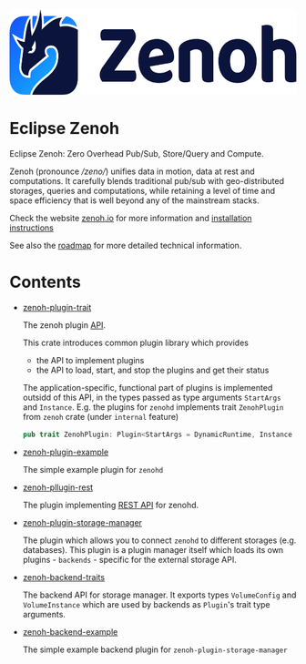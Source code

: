 <img src="https://raw.githubusercontent.com/eclipse-zenoh/zenoh/master/zenoh-dragon.png" height="150">

# Eclipse Zenoh

Eclipse Zenoh: Zero Overhead Pub/Sub, Store/Query and Compute.

Zenoh (pronounce _/zeno/_) unifies data in motion, data at rest and computations. It carefully blends traditional pub/sub with geo-distributed storages, queries and computations, while retaining a level of time and space efficiency that is well beyond any of the mainstream stacks.

Check the website [zenoh.io](http://zenoh.io) for more information and [installation instructions](https://zenoh.io/docs/getting-started/installation/)

See also the [roadmap](https://github.com/eclipse-zenoh/roadmap) for more detailed technical information.

# Contents

- [zenoh-plugin-trait](zenoh-plugin-trait)

  The zenoh plugin [API](https://docs.rs/zenoh-plugin-trait/latest/zenoh_plugin_trait/).

  This crate introduces common plugin library which provides
  - the API to implement plugins
  - the API to load, start, and stop the plugins and get their status

  The application-specific, functional part of plugins is implemented outsidd of this API, in the types passed as type arguments `StartArgs` and `Instance`.
  E.g. the plugins for `zenohd` implements trait `ZenohPlugin` from `zenoh` crate (under `internal` feature)

  ```rust
  pub trait ZenohPlugin: Plugin<StartArgs = DynamicRuntime, Instance = RunningPlugin> {}
  ```

- [zenoh-plugin-example](zenoh-plugin-example)

  The simple example plugin for `zenohd`

- [zenoh-pllugin-rest](zenoh-plugin-rest)

  The plugin implementing [REST API](https://zenoh.io/docs/apis/rest/) for zenohd.

- [zenoh-plugin-storage-manager](zenoh-plugin-storage-manager)

  The plugin which allows you to connect `zenohd` to different storages (e.g. databases). This plugin is a plugin manager itself which loads its own plugins - `backends` -
  specific for the external storage API.

- [zenoh-backend-traits](zenoh-backend-traits)

  The backend API for storage manager. It exports types `VolumeConfig` and `VolumeInstance` which are used by backends as `Plugin`'s trait type arguments.

- [zenoh-backend-example](zenoh-backend-example)

  The simple example backend plugin for `zenoh-plugin-storage-manager`
